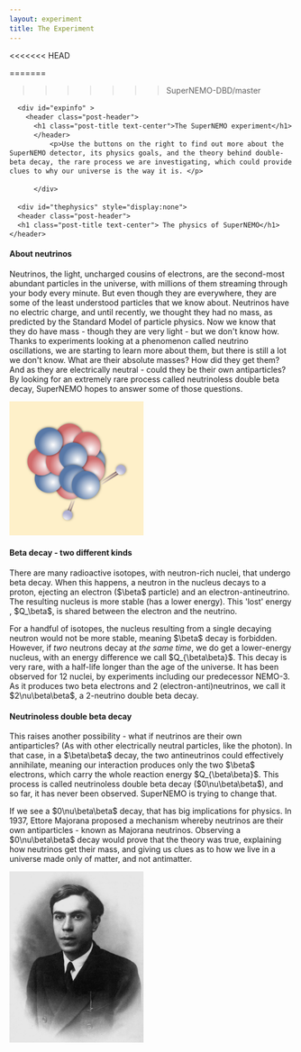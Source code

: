 ```yaml
---
layout: experiment
title: The Experiment
---
```


<<<<<<< HEAD

=======
>>>>>>> SuperNEMO-DBD/master
<div class="container-fluid">
  <div class="row">
    <div class="col-xs-9 ">
      
      <div id="expinfo" >
        <header class="post-header">
          <h1 class="post-title text-center">The SuperNEMO experiment</h1>
          </header>
              <p>Use the buttons on the right to find out more about the SuperNEMO detector, its physics goals, and the theory behind double-beta decay, the rare process we are investigating, which could provide clues to why our universe is the way it is. </p>
              
          </div>

      <div id="thephysics" style="display:none">
      <header class="post-header">
      <h1 class="post-title text-center"> The physics of SuperNEMO</h1>
    </header>
<div class="row">
  <div class="col-xs-12 ">
    <h4> About neutrinos</h4>
    <p>Neutrinos, the light, uncharged cousins of electrons, are the second-most abundant particles in the universe, with millions of them streaming through your body every minute. But even though they are everywhere, they are some of the least understood particles that we know about. Neutrinos have no electric charge, and until recently, we thought they had no mass, as predicted by the Standard Model of particle physics. Now we know that they do have mass - though they are very light -  but we don't know how. Thanks to experiments looking at a phenomenon called neutrino oscillations, we are starting to learn more about them, but there is still a lot we don't know. What are their absolute masses? How did they get them? And as they are electrically neutral - could they be their own antiparticles? By looking for an extremely rare process called neutrinoless double beta decay, SuperNEMO hopes to answer some of those questions.</p>
  </div>
</div>

<div class="row">
<div class="col-xs-4 ">
<img src='assets/dbd_round.png' class="img-circle  center-block" style="width:17em" alt="Double Beta Decay">
</div>
<h4> Beta decay - two different kinds</h4>
<div class="col-xs-8 ">
  <p>There are many radioactive isotopes, with neutron-rich nuclei, that undergo beta decay. When this happens, a neutron in the nucleus decays to a proton, ejecting an electron ($\beta$ particle) and an electron-antineutrino. The resulting nucleus is more stable (has a lower energy). This 'lost' energy , $Q_\beta$, is shared between the electron and the neutrino.</p>
  <p>For a handful of isotopes, the nucleus resulting from a single decaying neutron would not be more stable, meaning $\beta$ decay is forbidden. However, if <em>two</em> neutrons decay at <em>the same time</em>, we do get a lower-energy nucleus, with an energy difference we call $Q_{\beta\beta}$. This decay is very rare, with a half-life longer than the age of the universe. It has been observed for 12 nuclei, by experiments including our predecessor NEMO-3. As it produces two beta electrons and 2 (electron-anti)neutrinos, we call it $2\nu\beta\beta$, a 2-neutrino double beta decay.</p>
</div>
</div>
<div class="row">
  <div class="col-xs-8 ">
    <h4>Neutrinoless double beta decay</h4>
    <p>This raises another possibility - what if neutrinos are their own antiparticles? (As with other electrically neutral particles, like the photon). In that case, in a $\beta\beta$ decay, the two antineutrinos could effectively annihilate, meaning our interaction produces only the two $\beta$ electrons, which carry the whole reaction energy $Q_{\beta\beta}$. This process is called neutrinoless double beta decay ($0\nu\beta\beta$), and so far, it has never been observed. SuperNEMO is trying to change that.</p>
    <p>If we see a $0\nu\beta\beta$ decay, that has big implications for physics. In 1937, Ettore Majorana proposed a mechanism whereby neutrinos are their own antiparticles - known as Majorana neutrinos. Observing a $0\nu\beta\beta$ decay would prove that the theory was true, explaining how neutrinos get their mass, and giving us clues as to how we live in a universe made only of matter, and not antimatter.</p>
  </div>
  <div class="col-xs-4 ">
    <img src='assets/Ettore_Majorana.jpeg' class="img-circle  center-block" style="width:17em" alt="Portrait of Ettore Majorana">
  </div>
</div>
</div>

<div id="detector"  style="display:none">
    <header class="post-header">
      <h1 class="post-title text-center"> The SuperNEMO detector</h1>
    </header>

  <div class="row">
    <div class="col-xs-12 ">
      <img src="assets/Supernemo_module2.png" class="center-block" usemap="#detectormap" alt="CAD Rendering of a SuperNEMO detector module">
        <map name="detectormap">
          <a data-toggle="modal" data-target="#caloModal" href="#caloModal" title="Calorimeter wall" class="maphover calomap" style="position: absolute; left: 50%; top: 19.59%; width: 11.85%; height: 67.47%; z-index: 2;" ></a>
          <a data-toggle="modal" data-target="#caloModal" href="#caloModal" title="Calorimeter wall" class="maphover calomap"  style="left: 88%; top: 14.97%; width: 11.04%; height: 76.71%; "></a>
          <a data-toggle="modal" data-target="#caloModal" href="#caloModal" title="Calorimeter wall" class="maphover calomap" style="left: 62%; top: 91.68%; width: 18.54%; height: 7.76%; "></a>
          <a data-toggle="modal" data-target="#trackerModal" href="#trackerModal"  title="Tracker" class="maphover trackmap" style="left: 62.01%; top: 18.85%; width: 9.5%; height: 69.13%;"></a>
          <a data-toggle="modal" data-target="#trackerModal" href="#trackerModal" title="Tracker" class="maphover trackmap" style="left: 49.75%; top: 5.55%; width: 11.96%; height: 7.76%;"></a>
          <a data-toggle="modal" data-target="#trackerModal" href="#trackerModal" title="Tracker" class="maphover trackmap" style="left: 84.5%; top: 6.1%; width: 11.96%; height: 7.76%;"></a>
          <a data-toggle="modal" data-target="#trackerModal" href="#trackerModal" title="Tracker" class="maphover trackmap" style="left: 75%; top: 18.3%; width: 12.77%; height: 71.53%;"></a>
          <a data-toggle="modal" data-target="#trackerModal" href="#trackerModal" title="Tracker" class="maphover trackmap" style="left: 1.01%; top: 2.22%; width: 32.52%; height: 94.09%;"></a>
          <a data-toggle="modal" data-target="#srcModal" href="#srcModal" title="Source foil" class="maphover srcmap" style="left: 69.91%; top: 18.3%; width: 6.38%; height: 70.43%; "></a>
          <a data-toggle="modal" data-target="#srcModal" href="#srcModal" title="Source foil" class="maphover srcmap" style="left: 64.5%; top: 5.36%; width: 16.21%; height: 8.13%;"></a>

      </map>
    </div>
    <div class="col-xs-12">
      <p>The SuperNEMO Demonstrator Module is located at the Laboratoire Souterrain de Modane, in the Fréjus tunnel in the French Alps. It acts as a proof of concept of our detector design, which can be expanded in future to a larger, modular detector.
      </p>
      <p> The Demonstrator Module has a tracker-calorimeter architecture, with a thin layer of $\beta\beta$-emitting isotope sandwiched between trackers and surrounded by calorimetry. This allows for a full three-dimensional reconstruction of charged particle tracks, as well as energy measurements. Click on the detector components in the diagram to learn more about each part of the detector.</p>
    </div>
  </div>
</div>


<div id="nemo3" style="display:none">
<header class="post-header">
<h1 class="post-title text-center"> NEMO-3 detector</h1>
</header>

  <div class="row">
    <div class="col-xs-5 ">
      <img src='assets/nemo3.jpg' class="img-rounded  center-block" style="width:90%" alt="NEMO-3 detector">
    </div>
    <div class="col-xs-7 ">
      <p>The NEMO-3 detector was the previous occupant of SuperNEMO's location in the LSM underground lab near Modane, France. Like SuperNEMO, NEMO-3 studied double-beta decay. It ran from January 14th, 2003 to January 11th, 2011. However, the NEMO collaboration had been working on this physics since 1989, starting with the NEMO-1 and NEMO-2 prototype detectors.</p>
      <p>NEMO-3 had a similar tracker-calorimeter structure to SuperNEMO, but was cylindrical, with a hole running through the middle. The outside of the cylinder, as well as the central hole, was lined with calorimeter blocks similar to those used on SuperNEMO. Source foils were located in between, forming a cylinder of foils, with wire tracker cells filling the area between the source and the inner and outer calorimeter walls.
      </p>
      <p>
      The photo shows the detector almost closed, before the assembling of the 20th sector. Later, the gamma/neutron proof device was assembled around the detector (a shield made of iron plates, wood panels and tanks full of borated water), with an anti-radon tent enclosing the full setup.
      </p>
    </div>
  </div>
  <br/>
  <div class="row">
    <div class="col-xs-12">    <img src='assets/nemo3_schematic.png' class="img-rounded  center-block" style="width:90%" alt="NEMO-3 schematic">
      
    </div>
  </div>
  <br/>
  <div class="row">
    <div class="col-xs-5">
      <p>This picture shows a neutrinoless double beta decay candidate event in the NEMO3 detector (top view). From the Geiger signal extracted from the drift cells along the charged particles trajectory (small coloured circles), one can here reconstruct the tracks of two charged particles: the curvatures in the magnetic field are compatible with electrons coming from the source foil (vertex) made of enriched molybdenum. The total energy deposit in the two hit scintillator blocks is 2875 keV which is expected for a neutrinoless double beta decaying $^{100}$Mo nucleus ( $Q_{\beta\beta}= 3\;\mathrm{MeV}$ ) corrected by energy loss in the source foil, the gas of the tracking chamber and convoluted by the calorimeter energy resolution.
      </p>
    </div>
    <div class="col-xs-7 ">
      <img src='assets/nemo3_diagram.jpg' class="img-rounded  center-block" style="width:90%" alt="Diagram of a candidate double-beta event in the NEMO-3 detector">
    </div>

  </div>
  <br/>
  <div class="row">
    <div class="col-xs-7 ">
      <img src='assets/nemo3_sectors.png' class="  center-block" style="width:90%" alt="Isotopes in NEMO-3">
        
        </div>
    <div class="col-xs-5">
      <p> The NEMO-3 detector was divided into 20 sectors. Different sectors contained source foils of different $\beta\beta$ isotopes, allowing NEMO-3 to study decays in several different materials at the same time. This has enabled the NEMO-3 collaboration to produce an extensive set of analyses, which are still being worked on and published many years after the detector stopped taking data. As the diagram shows, the main isotope studied was molybdenum-100.
      </p>
        </div>
  </div>
</div>


<div id="physicsgoals" style="display:none">
    <header class="post-header">
      <h1 class="post-title text-center"> Physics goals</h1>
    </header>

  <div class="row">
      <div class="col-xs-12 ">
          <h4> An ultra-low background experiment</h4>
          <p>Neutrinoless double-beta decay (if it exists at all) is an extremely rare process. Experiments, including our predecessor NEMO-3, have shown that it must have a half-life of more than $10^{24}$ years- over a trillion times the age of the universe. This means that, even with our best detectors, we will never see more than a tiny handful of $0\nu\beta\beta$ decays. This presents a big challenge - how to eliminate background events: other kinds of decays or interactions that mimic our signal. SuperNEMO is leading the way in ultra-low background technology through a double-pronged approach: an extremely radio-pure detector, and a unique tracking technique that enables us to identify background decays and remove them from our data sample.</p>
      </div>
  </div>
  <div class="row">

    <div class="col-xs-12">
      
      <h4> Radiopurity and the radon challenge</h4>
      <p>For an ultra-low-background experiment, we need to take extra care to ensure that even low-level radioactive substances are kept away from our detector. All of SuperNEMO's components are constructed from materials that have been carefully selected for their radiopurity. Scientists working on the detector wear special suits to prevent any contamination from their bodies and clothes.</p>
      <p>With these precautions in place, our biggest radiopurity challenge comes from radon, a naturally-occurring radioactive gas whose decay chain can mimic the $\beta\beta$ signature. Potential detector components are tested for radon activity. Our requirements are so strict, we have to collect any radon produced by the components over a long period of time, and then concentrate it, in order for even a state-of-the-art radon detector to be able to measure its activity. In addition to this, SuperNEMO is contained within an anti-radon tent, which is flushed with purified gas. Using these techniques, we aim to have a radon activity less than 0.15 mBq/m$^3$, or approximately 1 decay every 10 minutes - a world-leading purity, 30 times better than our predecessor, NEMO-3.</p>
      </div>

  </div>
  <div class="row">
    <div class="col-xs-12 ">
    <h4> Particle identification</h4>
       <p>Many double-beta decay experiments are only able to measure the energy deposited when a decay happens. SuperNEMO's unique tracker-calorimeter design allows us to follow the passage of particles through the detector. By looking at the length and orientation of tracks, and using a magnetic field to help us determine the particle's charge, we are able to identify different types of particle as they move through the detector, allowing us to reject events that don't match our two-electron $\beta\beta$ decay signature. By using the timing and energy measurements from our calorimeter walls, we are able to distinguish $\beta\beta$-like decays, where two particles leave the source foil at the same time, from events where a particle passes into the detector from outside, scatters from the foil, and then leaves the detector. The calorimeters also help us identify events with the characteristic energy of a $0\nu\beta\beta$ decay, allowing us to reject our biggest background, $2\nu\beta\beta$ events, which deposit less energy. Using this combination of techniques, we have a unique ability to isolate true $0\nu\beta\beta$ events.</p>
    </div>
  </div>
  <div class="row">
    <div class="col-xs-12 ">
      <h4> The power of SuperNEMO</h4>
      <p>With this world-class background rejection, the SuperNEMO demonstrator should be well-place to identify the first $0\nu\beta\beta$ mankind has ever seen - or alternatively, to set a limit on the $0\nu\beta\beta$ half-life of 6.5$\times$10$^{24}$ years. A proposed full SuperNEMO, consisting of 20 modules, could increase this half-life sensitivity to 10$^{26}$ years.</p>
      <p>In addition to this, the SuperNEMO technology is ideal for investigating $2\nu\beta\beta$ decays - not just in selenium-82 but in other isotopes, thanks to the modular technology which allows for the source foils to be swapped out. The detector could also be used for other kinds of new physics searches, such as looking for evidence of Lorentz violation.</p>
    </div>
  </div>
    </div>

<div id="funding" style="display:none">
  <header class="post-header">
    <h1 class="post-title text-center"> Financial support</h1>
  </header>
  <div class="row">
    <div class="col-xs-12 ">
      <p>The NEMO collaboration would like to acknowledge the support of the following funding agencies: </p>
    </div>
</div>
  <div class="container-fluid">
        {% assign agencies = (site.data.funding | sort:"Agency")%}
        {% for agency in agencies %}
        <div class="row">
          
        <div class="col-xs-3">
          <div class="outer-square">
            <div class="inner-square">
          {% if agency.url %}<a href="{{ agency.url }}" target="_blank"> {% endif %}<img src="assets/funding/{{ agency.image}}" alt="{{ agency.Agency }}">{% if agency.url %}</a>{% endif %}
          </div>
            </div>
        </div>
        <div class="col-xs-9" style="padding-top:5%">
          {% if agency.url %}<a href="{{agency.url}}" target="_blank">{% endif %}
            {{ agency.Agency }}
            {% if agency.url %}</a>{% endif %}
        </div>
        </div>
        {% endfor %}
        </div>
  </div>
</div>
    
    


    <div class="col-xs-3">
      <div class="square" style="background-color:var(--first-color);" id="btn_physics">
        <div class="content">
          <div class="table">
            <div class="table-cell" >
              The physics
            </div>
          </div>
        </div>
      </div>
      <div class="square" style="background-color:var(--third-color);" id="btn_snemo">
        <div class="content">
          <div class="table">
            <div class="table-cell" >
              SuperNEMO detector
            </div>
          </div>
        </div>
      </div>
      <div class="square" style="background-color:var(--fourth-color);" id="btn_nemo3">
        <div class="content">
          <div class="table">
            <div class="table-cell" >
              NEMO-3 detector
            </div>
          </div>
        </div>
      </div>
      <div class="square" style="background-color:var(--fifth-color);" id="btn_goals">
        <div class="content">
          <div class="table">
            <div class="table-cell" >
              Physics goals
            </div>
          </div>
        </div>
      </div>
      <div class="square" style="background-color:var(--sixth-color);" id="btn_funding">
        <div class="content">
          <div class="table">
            <div class="table-cell" >
              Financial support
            </div>
          </div>
        </div>
      </div>
     </div>
  </div>
</div>





<!-- Calorimeter Modal -->
<div id="caloModal" class="modal fade" role="dialog">
  <div class="modal-dialog">
    <!-- Modal content-->
    <div class="modal-content">
      <div class="modal-header">
        <button type="button" class="close" data-dismiss="modal">&times;</button>
        <h4 class="modal-title">Calorimeter wall</h4>
      </div>
      <div class="modal-body" style="overflow:auto">
        <img src="assets/opticalmodule.png" alt="Optical module" style=" float:left; width:10em; padding: 5px;">
          <p>The calorimeter walls at the outside of the detector measure the energy of particles that reach the edge of the detector. The two main calorimeter walls consist of 520 optical modules. These are blocks of polystyrene scintillator coupled to 8” photomultiplier tubes and wrapped in teflon and mylar, with individual iron shielding.</p>
          
          <img src="assets/calowall.png" alt="Calorimeter wall" style=" float:right; width:15em; padding: 5px;">
            <p>There are also optical modules positioned above, below and to the sides of the tracker, giving a total of 712 modules. This allows SuperNEMO to measure particles' energies, whatever direction they travel in.</p>
            </div>
      <div class="modal-footer">
        <button type="button" class="btn btn-default" data-dismiss="modal">Close</button>
      </div>
    </div>
  </div>
</div>

<!-- Source foil Modal -->
<div id="srcModal" class="modal fade" role="dialog">
  <div class="modal-dialog">
    <!-- Modal content-->
    <div class="modal-content">
      <div class="modal-header">
        <button type="button" class="close" data-dismiss="modal">&times;</button>
        <h4 class="modal-title">Source foil</h4>
      </div>
      <div class="modal-body" style="overflow:auto">
        <img src="assets/sourcefoil.jpg" alt="Source foil" style=" float:left; width:15em; padding: 5px;">
          <p>Our source frame sits in the middle of the detector, sandwiched between the two tracker sections. From the frame, we hang thin foils enriched in a $\beta\beta$ decaying isotope. By keeping these thin - just 0.3mm - we maximise the chance that decay electrons will escape the foil into our tracker. For our initial run, we are using selenium-82 as our source, ground to a powder, mixed with PVA, and formed into thin pads. However the design is such that it allows us to switch to other materials in future.
          </p>
          </div>
      <div class="modal-footer">
        <button type="button" class="btn btn-default" data-dismiss="modal">Close</button>
      </div>
    </div>
  </div>
</div>

<!-- Tracker Modal -->
<div id="trackerModal" class="modal fade" role="dialog">
  <div class="modal-dialog">
    <!-- Modal content-->
    <div class="modal-content">
      <div class="modal-header">
        <button type="button" class="close" data-dismiss="modal">&times;</button>
        <h4 class="modal-title">Wire tracker</h4>
      </div>
      <div class="modal-body" style="overflow:auto">
        <img src="assets/tracker_insert.png" alt="Optical module" style=" float:left; width:15em; padding: 5px;">
          <p>To track charged particles' progress across the detector, we use a wire-chamber tracker. On each side of the detector, we have 108 columns of nine drift cells, each consisting of a central anode wire surrounded by field shaping wires, with a ring-shaped cathode at either end. The tracker is filled with helium, with a small amount of ethanol and argon. When a charged particle passes through the cell, the time for the resulting electron shower to drift to the anode tells us the particle's distance from the centre of the cell. Pulses on the two cathode end caps tell us how far along the wire the particle was. In this way, we can reconstruct particles' tracks through the tracker in three dimensions.</p>
          
          <img src="assets/eventdisplay.png" alt="Two electron tracks in our event display" style=" float:right; width:15em; padding: 5px;">
            <p>The image shows two reconstructed electron tracks from a simulated $0\nu\beta\beta$ decay, taken from the SuperNEMO event display software. Each circle corresponds to one tracker cell. The blue blocks at the end of the tracks are calorimeter blocks, which we use to measure the particles' energy. The tracks are curved because we also simulate a 25G magnetic field. By using applying a magnetic field, we are able to tell the charge of a particle from the way its track curves.</p>
            
            </div>
      <div class="modal-footer">
        <button type="button" class="btn btn-default" data-dismiss="modal">Close</button>
      </div>
    </div>
  </div>
</div>

